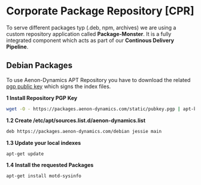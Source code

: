 Corporate Package Repository [CPR]
====================================

To serve different packages typ (.deb, npm, archives) we are using a custom repository application called **Package-Monster**. It is a fully integrated component which acts as part of our **Continous Delivery Pipeline**.

## Debian Packages ##

To use Aenon-Dynamics APT Repository you have to download the related [pgp public key](https://packages.aenon-dynamics.com/static/pubkey.pgp) which signs the index files.

**1 Install Repository PGP Key**

```bash
wget -O - https://packages.aenon-dynamics.com/static/pubkey.pgp | apt-key add - 
```

**1.2 Create /etc/apt/sources.list.d/aenon-dynamics.list**

```bash
deb https://packages.aenon-dynamics.com/debian jessie main
```

**1.3 Update your local indexes**

```bash
apt-get update
```

**1.4 Install the requested Packages**

```bash
apt-get install motd-sysinfo
```
